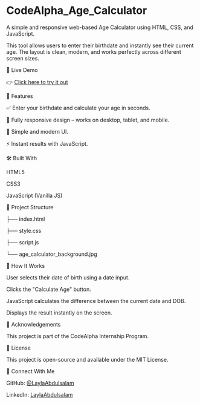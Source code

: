 # CodeAlpha_Age_Calculator
A simple and responsive web-based Age Calculator using HTML, CSS, and JavaScript.


This tool allows users to enter their birthdate and instantly see their current age. The layout is clean, modern, and works perfectly across different screen sizes.

🚀 Live Demo

👉 [Click here to try it out](https://laylaabdulsalam.github.io/CodeAlpha_Age_Calculator/)

🔧 Features

✅ Enter your birthdate and calculate your age in seconds.

📱 Fully responsive design – works on desktop, tablet, and mobile.

🎨 Simple and modern UI.

⚡ Instant results with JavaScript.

🛠️ Built With

HTML5

CSS3

JavaScript (Vanilla JS)

📂 Project Structure

├── index.html

├── style.css

├── script.js

└── age_calculator_background.jpg

🧠 How It Works

User selects their date of birth using a date input.

Clicks the "Calculate Age" button.

JavaScript calculates the difference between the current date and DOB.

Displays the result instantly on the screen.

🙌 Acknowledgements

This project is part of the CodeAlpha Internship Program.

📄 License

This project is open-source and available under the MIT License.

💌 Connect With Me

GitHub: [@LaylaAbdulsalam](https://github.com/LaylaAbdulsalam)

LinkedIn: [LaylaAbdulsalam](https://www.linkedin.com/in/layla-abdulsalam-092847204/)



